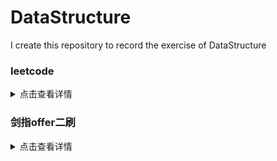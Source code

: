 # DataStructure
I create this repository to record the exercise of DataStructure
### leetcode
<details>
<summary>点击查看详情</summary>
  
|编号 |类名|思路|分类|时间|备注|
|-----|----|----|---|----|---|
|2|leetcode\.arrayMath\.S220_duplicate3|**题名**：<br>**描述**：<br>**思路**：||||
|1|leetcode\.dfs\.Solution51|n皇后问题<br>使用一个数组array记录每一行的皇后所在的列号<br>判断是否在斜线上，考虑斜率，判断绝对值|回溯|20190911||
|2|leetcode\.arrayMath\.S220_duplicate3|题名：数组中重复的数<br>描述：判断一个数组中是否存在下标i和j相差小于等t而且值nums[i]和nums[j]相差小于等于k的这两个数<br>思路：使用TreeSet数据结构获取最接近的两个数|数组|20191028||
|3|leetcode\.arrayMath\.S15_threeNumSum|题名：三数之和<br>描述：数组中找出所有三个和为给定target的数<br>思路：使用一个指针去遍历数组，再使用两个指针去移动，找到和为target的数，注意去重|数组|20191030|复习|
|4|leetcode\.arrayMath\.S18_fourNumSum|**题名**：四数之和<br>**描述**：同上<br>**思路**：在三数之和的外面再加上一层循环，去重|数组|20191030||
|5|leetcode\.linkedList\.S19_deleteKthNode|**题名**：删除链表倒数第k个节点<br>**描述**：<br>**思路**：双指针|链表|20191030||
|6|leetcode\.stack\.S20_validBrackets|**题名**：有效的括号<br>**描述**：<br>**思路**：使用栈|栈|20191030||
|7|leetcode\.dfs\.S22_generateBrackets|**题名**：生成有效的括号<br>**描述**：<br>**思路**：使用深度优先遍历，但是在判断是否要加右括号时，条件为此时右括号的数量小于左括号的数量|dfs|20191030||
|8|leetcode\.linkedlist\.S23_mergeKLinkedList|**题名**：合并K个有序链表<br>**描述**：<br>**思路**：使用原地归并，不申请额外空间，使用interval变量来控制需要归并的两个链表|归并 链表|20191031| *** |
|9|leetcode\.matrix\.S48_rotate|**题名**：原地旋转矩阵<br>**描述**：不使用额外空间复杂度，旋转矩阵<br>**思路**：找规律旋转|矩阵|20191031| ** |
|10|leetcode\.linkedlist\.S24_swapPairs|**题名**：两两交换链表中的节点<br>**描述**：<br>**思路**：使用一个指针遍历，两个指针存放需要交换的节点，就地交换|链表|20191031|* |
|11|leetcode\.linkedlist\.S25_reverseKGroup|**题名**：K个一组反转链表<br>**描述**：<br>**思路**：使用slow、fast两个指针指向需要反转的k个一组的链表的头尾，使用pre1指针来保存当前k个一组链表的前一个节点，将k个一组链表断开进行翻转，在将pre1指向这组链表，并将这组链表尾指针指向下一组，下一组头节点使用temp指针保存,注意不满k个的时候链表的处理|链表|20191101|*** |
|12|leetcode\.arrayMath\.S26_removeDuplicate|**题名**：删除排序数组中数组的重复项<br>**描述**：<br>**思路**：使用双指针，不同时则放到前面去|数组|20191101|* |
|13|leetcode\.arrayMath\.S27_removeElement|**题名**：移除元素<br>**描述**：<br>**思路**：同上，细节变化|数组|20191101|* |
|14|leetcode\.StringMath\.S28_strStr|**题名**：实现strStr<br>**描述**：判断主串中是否存在字串<br>**思路**：遇到主串和字串相同的字符时，则开始移动双方指针，匹配失败，子串从头开始，主串减去字串移动的位置，再开始<br>KMP|字符串|20191104|KMP|
|15|leetcode\.math\.S29_divide|**题名**：两数相除<br>**描述**：不使用乘法除法mo实现两个数相除<br>**思路**：使用位移，判断是否等于边界/2，使用负数|数学|20191105|****| 
|16|leetcode\.StringMath\.S30_findSubString|**题名**：串联所有单词的子串<br>**描述**：判断一个字符串S中有没有由字符串数组words中所有元素组成的子串，有的话给出子串起始位置<br>**思路**：使用两个HashMap，判断两个HashMap是否相等|字符串|20191109|*** |
|17|leetcode\.math\.S31_nextPermutation|**题名**：下一个排列<br>**描述**：输出一个整形数组里的数字的下一个排列(指最接近这个数字的比其大的一个数)，如果已经是最大值，则输出最小值<br>**思路**：找到第一个nums[i]>nums[i-1]的元素，将nums[i-1]和后面比其大且和其最接近的数nums[j]交换，再将i以及其之后的元素反转|排列组合|20191110|*** |
|18|leetcode\.StringMath\.S32_longestValidBracket|**题名**：有效括号子串<br>**描述**：给出有效括号子串的长度<br>**思路**：使用一个栈，当前元素为'('时直接下标入栈，当前元素为')',先弹出栈顶元素，如果此时栈为空，则说明这个')'没有与之匹配的'(',将这个'('的下标入栈，否则计算有效子字符长度|stack|20191113|**** |
  
</details>

### 剑指offer二刷
<details>
<summary>点击查看详情</summary>
  
|编号 |类名|记录 | 分类|时间|备注|
|-----|----|----|------|----|---|
|1|swordOffer2\.S12_matrixPath|题名：<br>描述：<br>思路：||||
|1|swordOffer2\.S1_SingleTon|题名：实现Singleton模式<br>描述：实现一个单例<br>思路：1.懒汉模式：双重校验锁(进入方法后，先校验，加锁，再校验)以及volatile关键字保证线程安全，懒汉模式延迟初始化<br>2.静态内部类：创建一个静态内部类，静态内部类加载初始化线程安全，使用get方法保证延迟初始化|设计模式|20190930|面试前复习|
|2|swordOffer2\.S11_minNum|题名：旋转数组的最小数字<br>描述：将一个排序数组的开始若干元素搬到数组的末尾<br>思路：使用二分法的变形，传统二分查找是和target进行比较，再决定头尾指针移动方向，这个题根据自身的特点，也是定义头尾指针，如果中间值大于等于头指针，则头指针后移，如果中间值小于尾指针指向值，则尾指针前移<br>极端情况：头尾中指针指向值均相同，则从头指针往后开始顺序遍历|数组|20191015||
|3|swordOffer2\.S12_matrixPath|题名：矩阵中的路径<br>描述：判断在一个矩阵中是否存在一条包含某个字符串所有字符的路径<br>思路：两个函数，一个遍历矩阵中所有的点，只要有一个存在这条路径，即返回true,另一个只判断这个点是否存在路径，函数内容：一个visited数组用来表示矩阵中某点是否被访问过，一个指针index用来指向字符串，字符串走完时返回true，否则，判断该点是否合法，index++,将该点置为访问过，如果该点和指针指向的元素不同直接返回false,否则再判断其周围四个点是否满足要求，不满足要求则回溯，返回false|回溯法|20191016|复习一遍|
|4|swordOffer2\.S13_movingCount|题名：机器人的运动范围<br>描述：m行n列的方格，机器人从坐标(0,0)开始移动，上下左右四个方向，移动到坐标点的数位之和不能超过给定k值，求机器人能走过的格子数<br>思路：一个函数用来计算数位之和，一个函数用来计算格子数。如果满足点合法且数位和小于等于k，则访问这个点，count为1加上另外四个方向的点的count，最后返回count||20191016||
|5|swordOffer2\.S14_cutRope|题名：剪绳子<br>描述：给一段绳子n，把绳子剪成m段，使得绳子长度之积最大<br>思路：初值和子问题最优解不同，不能使用递归，迭代：绳子长度为小于2以及等于2等于3时单独处理，使用一个数组记录所有子问题的最优解，子问题最优解初值，剪成长度为1、2、3时最优解为其本身，从4开始判断，判断绳子剪为j和i-j长度时，result积的最大值，记录为i对应的result|动态规划|20191017|复习一遍|
|6|swordOffer2\.S14_numOf1|题名：二进制中1的个数<br>描述：计算一个整数的二进制数中的1的个数<br>思路：1.使用原数n与n-1按位与，直到n为0，记录下次数即为答案2.与1按位与，再左移1，继续按位与32词，结果不为0的记录下来|位运算|20191018||
|7|swordOffer2\.S17_print1ToMax|题名：打印从1到最大的n位数<br>描述：打印从1到最大的n位数<br>思路：大数问题，使用字符串模拟加法，使用一个长度为n的数组，初值全为0，一个自增函数，返回值判断是否溢出。增加number[length -1]位置上的值，如果已经超过9，则进位到number[length - 2]如果还是需要进位则继续判断。并将进位后的值写入number[i]|四则运算|20191021|复习一遍|
  
</details>

